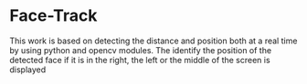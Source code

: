 # Face-Track
This work is based on detecting the distance and position both at a real time by using python and opencv modules. 
The identify the position of the detected face if it is in the right, the left or the middle of the screen is displayed

